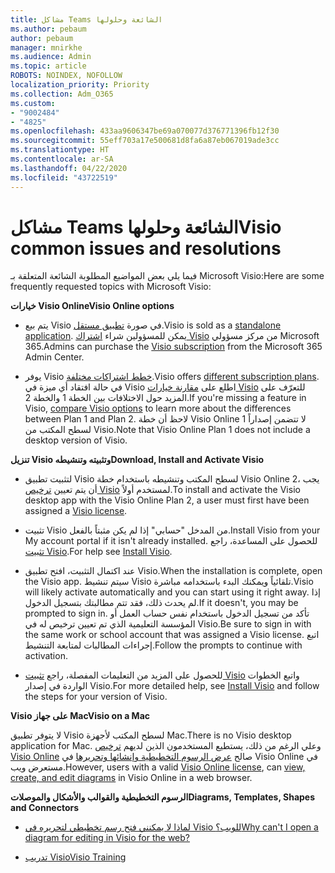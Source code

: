 ```yaml
---
title: مشاكل Teams الشائعة وحلولها
ms.author: pebaum
author: pebaum
manager: mnirkhe
ms.audience: Admin
ms.topic: article
ROBOTS: NOINDEX, NOFOLLOW
localization_priority: Priority
ms.collection: Adm_O365
ms.custom:
- "9002484"
- "4825"
ms.openlocfilehash: 433aa9606347be69a070077d376771396fb12f30
ms.sourcegitcommit: 55eff703a17e500681d8fa6a87eb067019ade3cc
ms.translationtype: HT
ms.contentlocale: ar-SA
ms.lasthandoff: 04/22/2020
ms.locfileid: "43722519"
---
```

# <a name="visio-common-issues-and-resolutions"></a><span data-ttu-id="8389b-102">مشاكل Teams الشائعة وحلولها</span><span class="sxs-lookup"><span data-stu-id="8389b-102">Visio common issues and resolutions</span></span>

<span data-ttu-id="8389b-103">فيما يلي بعض المواضيع المطلوبة الشائعة المتعلقة بـ Microsoft Visio:</span><span class="sxs-lookup"><span data-stu-id="8389b-103">Here are some frequently requested topics with Microsoft Visio:</span></span>

<span data-ttu-id="8389b-104">**خيارات Visio Online**</span><span class="sxs-lookup"><span data-stu-id="8389b-104">**Visio Online options**</span></span>

- <span data-ttu-id="8389b-105">يتم بيع Visio في صورة [تطبيق مستقل](https://products.office.com/visio/flowchart-software).</span><span class="sxs-lookup"><span data-stu-id="8389b-105">Visio is sold as a [standalone application](https://products.office.com/visio/flowchart-software).</span></span> <span data-ttu-id="8389b-106">يمكن للمسؤولين شراء [اشتراك Visio](https://docs.microsoft.com/alchemyinsights/purchase-visio-subscription) من مركز مسؤولي Microsoft 365.</span><span class="sxs-lookup"><span data-stu-id="8389b-106">Admins can purchase the [Visio subscription](https://docs.microsoft.com/alchemyinsights/purchase-visio-subscription) from the Microsoft 365 Admin Center.</span></span>

- <span data-ttu-id="8389b-107">يوفر Visio [خطط اشتراكات مختلفة](https://products.office.com/visio/microsoft-visio-plans-and-pricing-compare-visio-options).</span><span class="sxs-lookup"><span data-stu-id="8389b-107">Visio offers [different subscription plans](https://products.office.com/visio/microsoft-visio-plans-and-pricing-compare-visio-options).</span></span> <span data-ttu-id="8389b-108">في حالة افتقاد أي ميزة في Visio اطلع على [مقارنة خيارات Visio](https://products.office.com/visio/microsoft-visio-plans-and-pricing-compare-visio-options) للتعرّف على المزيد حول الاختلافات بين الخطة 1 والخطة 2.</span><span class="sxs-lookup"><span data-stu-id="8389b-108">If you're missing a feature in Visio, [compare Visio options](https://products.office.com/visio/microsoft-visio-plans-and-pricing-compare-visio-options) to learn more about the differences between Plan 1 and Plan 2.</span></span>  <span data-ttu-id="8389b-109">لاحظ أن خطة Visio Online 1 لا تتضمن إصداراً لسطح المكتب من Visio.</span><span class="sxs-lookup"><span data-stu-id="8389b-109">Note that Visio Online Plan 1 does not include a desktop version of Visio.</span></span>

<span data-ttu-id="8389b-110">**تنزيل Visio وتثبيته وتنشيطه**</span><span class="sxs-lookup"><span data-stu-id="8389b-110">**Download, Install and Activate Visio**</span></span>

- <span data-ttu-id="8389b-111">لتثبيت تطبيق Visio لسطح المكتب وتنشيطه باستخدام خطة Visio Online 2، يجب أن يتم تعيين [ترخيص Visio](https://docs.microsoft.com/office365/admin/subscriptions-and-billing/assign-licenses-to-users) لمستخدم أولاً.</span><span class="sxs-lookup"><span data-stu-id="8389b-111">To install and activate the Visio desktop app with the Visio Online Plan 2, a user must first have been assigned a [Visio license](https://docs.microsoft.com/office365/admin/subscriptions-and-billing/assign-licenses-to-users).</span></span>

- <span data-ttu-id="8389b-112">تثبيت Visio من المدخل "حسابي" إذا لم يكن مثبتاً بالفعل.</span><span class="sxs-lookup"><span data-stu-id="8389b-112">Install Visio from your My account portal if it isn't already installed.</span></span> <span data-ttu-id="8389b-113">للحصول على المساعدة، راجع [تثبيت Visio](https://support.office.com/article/f98f21e3-aa02-4827-9167-ddab5b025710).</span><span class="sxs-lookup"><span data-stu-id="8389b-113">For help see [Install Visio](https://support.office.com/article/f98f21e3-aa02-4827-9167-ddab5b025710).</span></span>

- <span data-ttu-id="8389b-114">عند اكتمال التثبيت، افتح تطبيق Visio.</span><span class="sxs-lookup"><span data-stu-id="8389b-114">When the installation is complete, open the Visio app.</span></span> <span data-ttu-id="8389b-115">سيتم تنشيط Visio تلقائياً ويمكنك البدء باستخدامه مباشرة.</span><span class="sxs-lookup"><span data-stu-id="8389b-115">Visio will likely activate automatically and you can start using it right away.</span></span> <span data-ttu-id="8389b-116">إذا لم يحدث ذلك، فقد تتم مطالبتك بتسجيل الدخول.</span><span class="sxs-lookup"><span data-stu-id="8389b-116">If it doesn't, you may be prompted to sign in.</span></span> <span data-ttu-id="8389b-117">تأكد من تسجيل الدخول باستخدام نفس حساب العمل أو المؤسسة التعليمية الذي تم تعيين ترخيص له في Visio.</span><span class="sxs-lookup"><span data-stu-id="8389b-117">Be sure to sign in with the same work or school account that was assigned a Visio license.</span></span> <span data-ttu-id="8389b-118">اتبع إجراءات المطالبات لمتابعة التنشيط.</span><span class="sxs-lookup"><span data-stu-id="8389b-118">Follow the prompts to continue with activation.</span></span>

- <span data-ttu-id="8389b-119">للحصول على المزيد من التعليمات المفصلة، راجع [تثبيت Visio](https://support.office.com/article/f98f21e3-aa02-4827-9167-ddab5b025710) واتبع الخطوات الواردة في إصدار Visio.</span><span class="sxs-lookup"><span data-stu-id="8389b-119">For more detailed help, see [Install Visio](https://support.office.com/article/f98f21e3-aa02-4827-9167-ddab5b025710) and follow the steps for your version of Visio.</span></span>

<span data-ttu-id="8389b-120">**Visio على جهاز Mac**</span><span class="sxs-lookup"><span data-stu-id="8389b-120">**Visio on a Mac**</span></span>

<span data-ttu-id="8389b-121">لا يتوفر تطبيق Visio لسطح المكتب لأجهزة Mac.</span><span class="sxs-lookup"><span data-stu-id="8389b-121">There is no Visio desktop application for Mac.</span></span> <span data-ttu-id="8389b-122">وعلي الرغم من ذلك، يستطيع المستخدمون الذين لديهم [ترخيص Visio Online](https://docs.microsoft.com/office365/admin/subscriptions-and-billing/assign-licenses-to-users) صالح [عرض الرسوم التخطيطية وإنشائها وتحريرها](https://support.office.com/article/06f04845-91b8-4e8f-881f-a43c970735fc) في Visio Online في مستعرض ويب.</span><span class="sxs-lookup"><span data-stu-id="8389b-122">However, users with a valid [Visio Online license](https://docs.microsoft.com/office365/admin/subscriptions-and-billing/assign-licenses-to-users), can [view, create, and edit diagrams](https://support.office.com/article/06f04845-91b8-4e8f-881f-a43c970735fc) in Visio Online in a web browser.</span></span>

<span data-ttu-id="8389b-123">**الرسوم التخطيطية والقوالب والأشكال والموصلات**</span><span class="sxs-lookup"><span data-stu-id="8389b-123">**Diagrams, Templates, Shapes and Connectors**</span></span>

- [<span data-ttu-id="8389b-124">لماذا لا يمكنني فتح رسم تخطيطي لتحريره في Visio للويب؟</span><span class="sxs-lookup"><span data-stu-id="8389b-124">Why can't I open a diagram for editing in Visio for the web?</span></span>](https://support.microsoft.com/office/ea4a23d3-21d3-4878-945e-cf1be4140357)

- [<span data-ttu-id="8389b-125">تدريب Visio</span><span class="sxs-lookup"><span data-stu-id="8389b-125">Visio Training</span></span>](https://support.office.com/article/visio-training-e058bcfa-1d90-4653-afc6-e84d54cf94a6)
